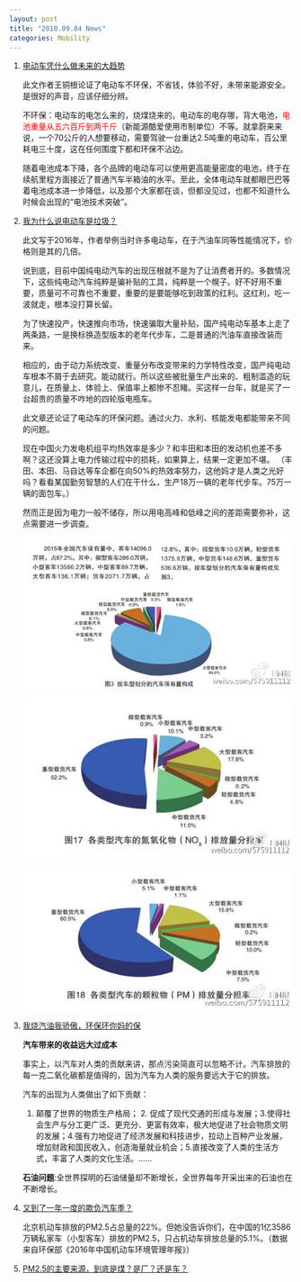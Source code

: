```yaml
---
layout: post
title: "2018.09.04 News"
categories: Mobility
---
```


1. [电动车凭什么做未来的大趋势](https://www.weibo.com/ttarticle/p/show?id=2309404279386974091064#_0)

    此文作者王铜根论证了电动车不环保，不省钱，体验不好，未带来能源安全。是很好的声音，应该仔细分辨。

    不环保：电动车的电怎么来的，烧煤烧来的。电动车的电存哪，背大电池，<font color='red'>电池重量从五六百斤到两千斤</font>（新能源酷爱使用市制单位）不等。就拿蔚来来说，一个70公斤的人想要移动，需要驾驶一台重达2.5吨重的电动车，百公里耗电三十度，这在任何围度下都和环保不沾边。

    随着电池成本下降，各个品牌的电动车可以使用更高能量密度的电池，终于在续航里程方面接近了普通汽车半箱油的水平。至此，全体电动车就都眼巴巴等着电池成本进一步降低，以及那个大家都在谈，但都没见过，也都不知道什么时候会出现的“电池技术突破”。

2. [我为什么说电动车是垃圾？](https://www.weibo.com/ttarticle/p/show?id=2309404013026016669999&mod=zwenzhang)

    此文写于2016年，作者举例当时许多电动车，在于汽油车同等性能情况下，价格则是其的几倍。
    
    说到底，目前中国纯电动汽车的出现压根就不是为了让消费者开的。多数情况下，这些纯电动汽车纯粹是骗补贴的工具，纯粹是一个幌子。好不好用不重要，质量可不可靠也不重要，重要的是要能够吃到政策的红利。这红利，吃一波就走，根本没打算长留。
    
    为了快速投产，快速推向市场，快速骗取大量补贴，国产纯电动车基本上走了两条路，一是换标换造型版本的老年代步车，二是普通的汽油车直接改装而来。
    
    相应的，由于动力系统改变、重量分布改变带来的力学特性改变，国产纯电动车根本不屑于去研究。能动就行。所以这些被批量生产出来的、粗制滥造的玩意儿，在质量上、体验上、保值率上都惨不忍睹。买这样一台车，就是买了一台超贵的质量不咋地的四轮版电瓶车。

    此文章还论证了电动车的环保问题。通过火力、水利、核能发电都能带来不同的问题。

    现在中国火力发电机组平均热效率是多少？和丰田和本田的发动机也差不多啊？这还没算上电力传输过程中的损耗，如果算上，结果一定更加不堪。  （丰田、本田、马自达等车企都在向50%的热效率努力，这他妈才是人类之光好吗？看看某国勤劳智慧的人们在干什么，生产18万一辆的老年代步车。75万一辆的面包车。）

    <font colot='red'>然而正是因为电力一般不储存，所以用电高峰和低峰之间的差距需要弥补，这点需要进一步调查。</font>

    ![](/img/electromobile1.jpg)

    ![](/img/electromobile2.jpg)

    ![](/img/electromobile3.jpg)

3. [我烧汽油我骄傲，环保环你妈的保](https://www.weibo.com/ttarticle/p/show?id=2309404019262099485178&mod=zwenzhang)

    **汽车带来的收益远大过成本**

    事实上，以汽车对人类的贡献来讲，那点污染简直可以忽略不计。汽车排放的每一克二氧化碳都是值得的，因为汽车为人类的服务要远大于它的排放。
    
    汽车的出现为人类做出了如下贡献：
    
    1. 颠覆了世界的物质生产格局； 2. 促成了现代交通的形成与发展；3.使得社会生产与分工更广泛、更充分、更富有效率，极大地促进了社会物质文明的发展；4.强有力地促进了经济发展和科技进步，拉动上百种产业发展，增加财政和国民收入，创造海量就业机会；5.直接改变了人类的生活方式，丰富了人类的文化生活。……

    **石油问题**:全世界探明的石油储量却不断增长，全世界每年开采出来的石油也在不断增长。


4. [又到了一年一度的欺负汽车季？](https://www.weibo.com/ttarticle/p/show?id=2309404053755183113052&mod=zwenzhang)

    北京机动车排放的PM2.5占总量的22%。但她没告诉你们，在中国的1亿3586万辆私家车（小型客车）排放的PM2.5，只占机动车排放总量的5.1%。（数据来自环保部《2016年中国机动车环境管理年报》）

5. [PM2.5的主要来源，到底是煤？是厂？还是车？](https://mp.weixin.qq.com/s/LvWL-ee6PSHVUhcs7otQbg)


